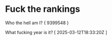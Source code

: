 # Fuck the rankings

Who the hell am I?
{ 9399548 }

What fucking year is it?
[ 2025-03-12T18:33:20Z ]
